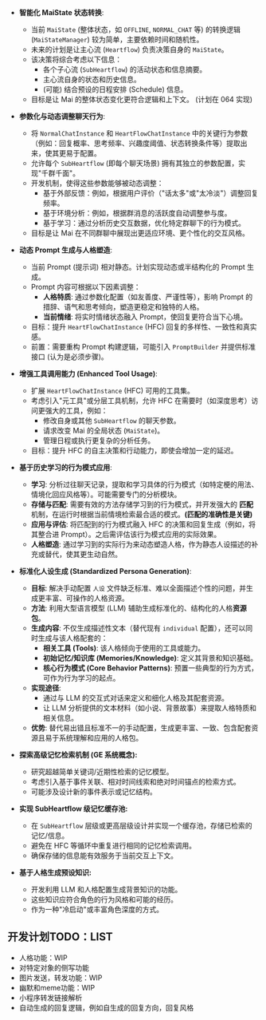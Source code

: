 - **智能化 MaiState 状态转换**:
    - 当前 `MaiState` (整体状态，如 `OFFLINE`, `NORMAL_CHAT` 等) 的转换逻辑 (`MaiStateManager`) 较为简单，主要依赖时间和随机性。
    - 未来的计划是让主心流 (`Heartflow`) 负责决策自身的 `MaiState`。
    - 该决策将综合考虑以下信息：
        - 各个子心流 (`SubHeartflow`) 的活动状态和信息摘要。
        - 主心流自身的状态和历史信息。
        - (可能) 结合预设的日程安排 (Schedule) 信息。
    - 目标是让 Mai 的整体状态变化更符合逻辑和上下文。 (计划在 064 实现)

- **参数化与动态调整聊天行为**:
    - 将 `NormalChatInstance` 和 `HeartFlowChatInstance` 中的关键行为参数（例如：回复概率、思考频率、兴趣度阈值、状态转换条件等）提取出来，使其更易于配置。
    - 允许每个 `SubHeartflow` (即每个聊天场景) 拥有其独立的参数配置，实现"千群千面"。
    - 开发机制，使得这些参数能够被动态调整：
        - 基于外部反馈：例如，根据用户评价（"话太多"或"太冷淡"）调整回复频率。
        - 基于环境分析：例如，根据群消息的活跃度自动调整参与度。
        - 基于学习：通过分析历史交互数据，优化特定群聊下的行为模式。
    - 目标是让 Mai 在不同群聊中展现出更适应环境、更个性化的交互风格。

- **动态 Prompt 生成与人格塑造**:
    - 当前 Prompt (提示词) 相对静态。计划实现动态或半结构化的 Prompt 生成。
    - Prompt 内容可根据以下因素调整：
        - **人格特质**: 通过参数化配置（如友善度、严谨性等），影响 Prompt 的措辞、语气和思考倾向，塑造更稳定和独特的人格。
        - **当前情绪**: 将实时情绪状态融入 Prompt，使回复更符合当下心境。
    - 目标：提升 `HeartFlowChatInstance` (HFC) 回复的多样性、一致性和真实感。
    - 前置：需要重构 Prompt 构建逻辑，可能引入 `PromptBuilder` 并提供标准接口 (认为是必须步骤)。


- **增强工具调用能力 (Enhanced Tool Usage)**:
    - 扩展 `HeartFlowChatInstance` (HFC) 可用的工具集。
    - 考虑引入"元工具"或分层工具机制，允许 HFC 在需要时（如深度思考）访问更强大的工具，例如：
        - 修改自身或其他 `SubHeartflow` 的聊天参数。
        - 请求改变 Mai 的全局状态 (`MaiState`)。
        - 管理日程或执行更复杂的分析任务。
    - 目标：提升 HFC 的自主决策和行动能力，即使会增加一定的延迟。

- **基于历史学习的行为模式应用**:
    - **学习**: 分析过往聊天记录，提取和学习具体的行为模式（如特定梗的用法、情境化回应风格等）。可能需要专门的分析模块。
    - **存储与匹配**: 需要有效的方法存储学习到的行为模式，并开发强大的 **匹配** 机制，在运行时根据当前情境检索最合适的模式。**(匹配的准确性是关键)**
    - **应用与评估**: 将匹配到的行为模式融入 HFC 的决策和回复生成（例如，将其整合进 Prompt）。之后需评估该行为模式应用的实际效果。
    - **人格塑造**: 通过学习到的实际行为来动态塑造人格，作为静态人设描述的补充或替代，使其更生动自然。

- **标准化人设生成 (Standardized Persona Generation)**:
    - **目标**: 解决手动配置 `人设` 文件缺乏标准、难以全面描述个性的问题，并生成更丰富、可操作的人格资源。
    - **方法**: 利用大型语言模型 (LLM) 辅助生成标准化的、结构化的人格**资源包**。
    - **生成内容**: 不仅生成描述性文本（替代现有 `individual` 配置），还可以同时生成与该人格配套的：
        - **相关工具 (Tools)**: 该人格倾向于使用的工具或能力。
        - **初始记忆/知识库 (Memories/Knowledge)**: 定义其背景和知识基础。
        - **核心行为模式 (Core Behavior Patterns)**: 预置一些典型的行为方式，可作为行为学习的起点。
    - **实现途径**: 
        - 通过与 LLM 的交互式对话来定义和细化人格及其配套资源。
        - 让 LLM 分析提供的文本材料（如小说、背景故事）来提取人格特质和相关信息。
    - **优势**: 替代易出错且标准不一的手动配置，生成更丰富、一致、包含配套资源且易于系统理解和应用的人格包。


- **探索高级记忆检索机制 (GE 系统概念):**
    - 研究超越简单关键词/近期性检索的记忆模型。
    - 考虑引入基于事件关联、相对时间线索和绝对时间锚点的检索方式。
    - 可能涉及设计新的事件表示或记忆结构。


- **实现 SubHeartflow 级记忆缓存池:**
    - 在 `SubHeartflow` 层级或更高层级设计并实现一个缓存池，存储已检索的记忆/信息。
    - 避免在 HFC 等循环中重复进行相同的记忆检索调用。
    - 确保存储的信息能有效服务于当前交互上下文。

- **基于人格生成预设知识:**
    - 开发利用 LLM 和人格配置生成背景知识的功能。
    - 这些知识应符合角色的行为风格和可能的经历。
    - 作为一种"冷启动"或丰富角色深度的方式。


## 开发计划TODO：LIST

- 人格功能：WIP
- 对特定对象的侧写功能
- 图片发送，转发功能：WIP
- 幽默和meme功能：WIP
- 小程序转发链接解析
- 自动生成的回复逻辑，例如自生成的回复方向，回复风格